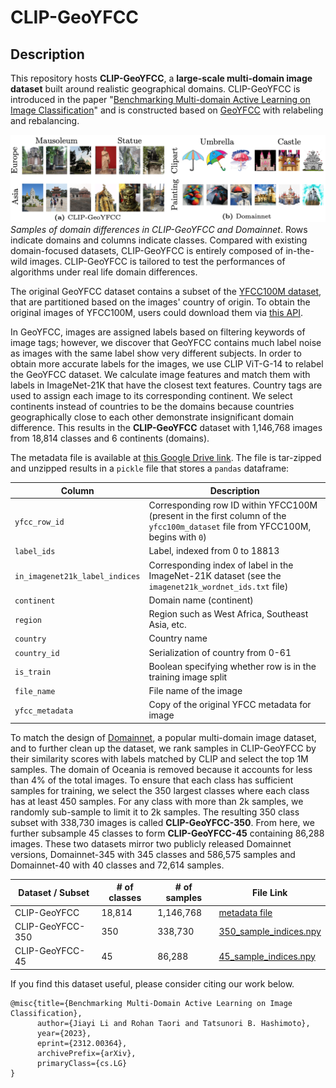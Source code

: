 # CLIP-GeoYFCC

## Description
This repository hosts **CLIP-GeoYFCC**, a **large-scale multi-domain image dataset** built around realistic geographical domains. CLIP-GeoYFCC is introduced in the paper "[Benchmarking Multi-domain Active Learning on Image Classification](https://doi.org/10.48550/arXiv.2312.00364)" and is constructed based on [GeoYFCC](https://github.com/abhimanyudubey/GeoYFCC?tab=readme-ov-file) with relabeling and rebalancing.

![Comparison of CLIP-GeoYFCC and Domainnet](illustration.png)
*Samples of domain differences in CLIP-GeoYFCC and Domainnet*. Rows indicate domains and columns indicate classes. Compared with existing domain-focused datasets, CLIP-GeoYFCC is entirely composed of in-the-wild images. CLIP-GeoYFCC is tailored to test the performances of algorithms under real life domain differences.

The original GeoYFCC dataset contains a subset of the [YFCC100M dataset](https://multimediacommons.wordpress.com/yfcc100m-core-dataset/), that are partitioned based on the images' country of origin. To obtain the original images of YFCC100M, users could download them via [this API](https://pypi.org/project/yfcc100m/). 

In GeoYFCC, images are assigned labels based on filtering keywords of image tags; however, we discover that GeoYFCC contains much label noise as images with the same label show very different subjects. In order to obtain more accurate labels for the images, we use CLIP ViT-G-14 to relabel the GeoYFCC dataset. We calculate image features and match them with labels in ImageNet-21K that have the closest text features. Country tags are used to assign each image to its corresponding continent. We select continents instead of countries to be the domains because countries geographically close to each other demonstrate insignificant domain difference. This results in the **CLIP-GeoYFCC** dataset with 1,146,768 images from 18,814 classes and 6 continents (domains). 

The metadata file is available at [this Google Drive link](https://drive.google.com/file/d/1GT44IiEGIGgnW_WXGnGWO77YQjIpnW5e/view?usp=sharing). The file is tar-zipped and unzipped results in a `pickle` file that stores a `pandas` dataframe:

| Column | Description |
| ----------- | ----------- |
| `yfcc_row_id` | Corresponding row ID within YFCC100M (present in the first column of the `yfcc100m_dataset` file from YFCC100M, begins with `0`) |
| `label_ids` | Label, indexed from 0 to 18813|
| `in_imagenet21k_label_indices` | Corresponding index of label in the ImageNet-21K dataset (see the `imagenet21k_wordnet_ids.txt` file) |
| `continent` | Domain name (continent) |
| `region` | Region such as West Africa, Southeast Asia, etc. |
| `country` | Country name |
| `country_id`| Serialization of country from 0-61 |
| `is_train` | Boolean specifying whether row is in the training image split |
| `file_name` | File name of the image |
| `yfcc_metadata` | Copy of the original YFCC metadata for image |


To match the design of [Domainnet](https://ai.bu.edu/M3SDA/#dataset), a popular multi-domain image dataset, and to further clean up the dataset, we rank samples in CLIP-GeoYFCC by their similarity scores with labels matched by CLIP and select the top 1M samples. The domain of Oceania is removed because it accounts for less than 4% of the total images. To ensure that each class has sufficient samples for training, we select the 350 largest classes where each class has at least 450 samples. For any class with more than 2k samples, we randomly sub-sample to limit it to 2k samples. The resulting 350 class subset with 338,730 images is called **CLIP-GeoYFCC-350**. From here, we further subsample 45 classes to form **CLIP-GeoYFCC-45** containing 86,288 images. These two datasets mirror two publicly released Domainnet versions, Domainnet-345 with 345 classes and 586,575 samples and Domainnet-40 with 40 classes and 72,614 samples.


| Dataset / Subset | # of classes | # of samples | File Link |
| ----------- | ----------- | ----------- | ----------- |
| CLIP-GeoYFCC | 18,814 | 1,146,768 | [metadata file](https://drive.google.com/file/d/1GT44IiEGIGgnW_WXGnGWO77YQjIpnW5e/view?usp=sharing) | 
| CLIP-GeoYFCC-350 | 350 | 338,730 | [350_sample_indices.npy](https://github.com/lilyjiayi/CLIP-GeoYFCC/blob/main/350_sample_indices.npy) |
| CLIP-GeoYFCC-45 | 45 | 86,288 | [45_sample_indices.npy](https://github.com/lilyjiayi/CLIP-GeoYFCC/blob/main/45_sample_indices.npy) |


If you find this dataset useful, please consider citing our work below.
```
@misc{title={Benchmarking Multi-Domain Active Learning on Image Classification}, 
      author={Jiayi Li and Rohan Taori and Tatsunori B. Hashimoto},
      year={2023},
      eprint={2312.00364},
      archivePrefix={arXiv},
      primaryClass={cs.LG}
}
```
